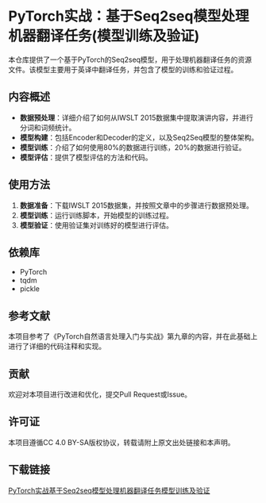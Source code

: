 # PyTorch实战：基于Seq2seq模型处理机器翻译任务(模型训练及验证)

本仓库提供了一个基于PyTorch的Seq2seq模型，用于处理机器翻译任务的资源文件。该模型主要用于英译中翻译任务，并包含了模型的训练和验证过程。

## 内容概述

- **数据预处理**：详细介绍了如何从IWSLT 2015数据集中提取演讲内容，并进行分词和词频统计。
- **模型构建**：包括Encoder和Decoder的定义，以及Seq2Seq模型的整体架构。
- **模型训练**：介绍了如何使用80%的数据进行训练，20%的数据进行验证。
- **模型评估**：提供了模型评估的方法和代码。

## 使用方法

1. **数据准备**：下载IWSLT 2015数据集，并按照文章中的步骤进行数据预处理。
2. **模型训练**：运行训练脚本，开始模型的训练过程。
3. **模型验证**：使用验证集对训练好的模型进行评估。

## 依赖库

- PyTorch
- tqdm
- pickle

## 参考文献

本项目参考了《PyTorch自然语言处理入门与实战》第九章的内容，并在此基础上进行了详细的代码注释和实现。

## 贡献

欢迎对本项目进行改进和优化，提交Pull Request或Issue。

## 许可证

本项目遵循CC 4.0 BY-SA版权协议，转载请附上原文出处链接和本声明。

## 下载链接

[PyTorch实战基于Seq2seq模型处理机器翻译任务模型训练及验证](https://pan.quark.cn/s/8445337ebad3)